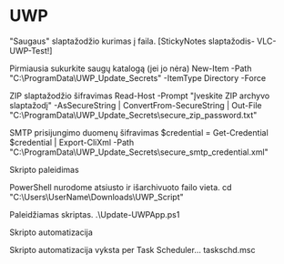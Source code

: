 # UWP
"Saugaus" slaptažodžio kurimas į faila. [StickyNotes slaptažodis- VLC-UWP-Test!]

Pirmiausia sukurkite saugų katalogą (jei jo nėra)
New-Item -Path "C:\ProgramData\UWP_Update_Secrets" -ItemType Directory -Force

ZIP slaptažodžio šifravimas 
Read-Host -Prompt "Įveskite ZIP archyvo slaptažodį" -AsSecureString | ConvertFrom-SecureString | Out-File "C:\ProgramData\UWP_Update_Secrets\secure_zip_password.txt"

SMTP prisijungimo duomenų šifravimas
$credential = Get-Credential
$credential | Export-CliXml -Path "C:\ProgramData\UWP_Update_Secrets\secure_smtp_credential.xml"

Skripto paleidimas

PowerShell nurodome atsiusto ir išarchivuoto failo vieta.
cd "C:\Users\UserName\Downloads\UWP_Script"

Paleidžiamas skriptas.
.\Update-UWPApp.ps1

Skripto automatizacija

Skripto automatizacija vyksta per Task Scheduler...
taskschd.msc
